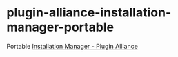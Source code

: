 plugin-alliance-installation-manager-portable
=============================================
Portable [Installation Manager - Plugin Alliance](https://www.plugin-alliance.com/en/installation-manager.html)
